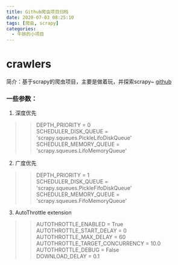 ```yaml
---
title: Github爬虫项目归档
date: 2020-07-03 08:25:10
tags: [爬虫, scrapy]
categories: 
  - 牛排的小项目
---
```

# crawlers
简介：基于scrapy的爬虫项目，主要是做着玩，并探索scrapy~  [github](https://github.com/Sknp1006/crawler)

<!-- more -->

### 一些参数：
  1. 深度优先
  >> DEPTH_PRIORITY = 0  
  >> SCHEDULER_DISK_QUEUE = 'scrapy.squeues.PickleLifoDiskQueue'  
  >> SCHEDULER_MEMORY_QUEUE = 'scrapy.squeues.LifoMemoryQueue'  
  
  2. 广度优先  
  >> DEPTH_PRIORITY = 1  
  >> SCHEDULER_DISK_QUEUE = 'scrapy.squeues.PickleFifoDiskQueue'  
  >> SCHEDULER_MEMORY_QUEUE = 'scrapy.squeues.FifoMemoryQueue'  
  
  3. AutoThrottle extension  
  >> AUTOTHROTTLE_ENABLED = True
  >> AUTOTHROTTLE_START_DELAY = 0  
  >> AUTOTHROTTLE_MAX_DELAY = 60  
  >> AUTOTHROTTLE_TARGET_CONCURRENCY = 10.0  
  >> AUTOTHROTTLE_DEBUG = False  
  >> DOWNLOAD_DELAY = 0.1